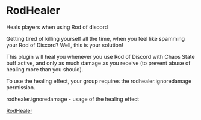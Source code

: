 # RodHealer
Heals players when using Rod of discord

Getting tired of killing yourself all the time, when you feel like spamming your Rod of Discord? Well, this is your solution!

This plugin will heal you whenever you use Rod of Discord with Chaos State buff active, and only as much damage as you receive (to prevent abuse of healing more than you should).


To use the healing effect, your group requires the rodhealer.ignoredamage permission. 

rodhealer.ignoredamage - usage of the healing effect 

[RodHealer](https://tshock.co/xf/index.php?resources/rodhealer.34/)
